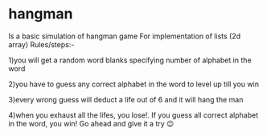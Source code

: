 # hangman
Is a basic simulation of hangman game
For implementation of lists (2d array)
Rules/steps:-

1)you will get a random word blanks specifying number of alphabet in the word

2)you have to guess any correct alphabet in the word to level up till you win

3)every wrong guess will deduct a life out of 6 and it will hang the man

4)when you exhaust all the lifes, you lose!. If you guess all correct alphabet in the word, you win! 
Go ahead and give it a try 😉
